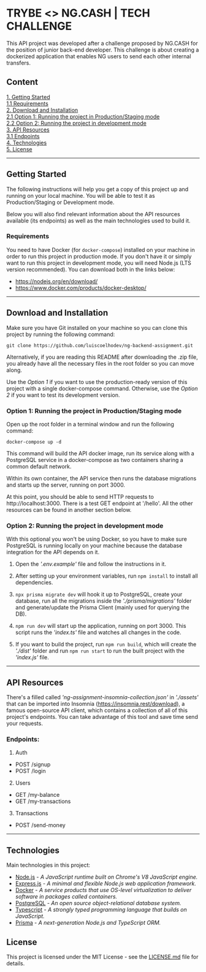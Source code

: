 # TRYBE <> NG.CASH | TECH CHALLENGE

This API project was developed after a challenge proposed by NG.CASH for the position of junior back-end developer. This challenge is about creating a dockerized application that enables NG users to send each other internal transfers.

## Content
[1. Getting Started](#getting-started)  
    [1.1 Requirements](#requirements)   
[2. Download and Installation](#download-and-installation)   
    [2.1 Option 1: Running the project in Production/Staging mode](#option-1-running-the-project-in-productionstaging-mode)    
    [2.2 Option 2: Running the project in development mode](#option-2-running-the-project-in-development-mode)   
[3. API Resources](#api-resources)   
    [3.1 Endpoints](#endpoints)   
[4. Technologies](#technologies)   
[5. License](#license)   

---

## Getting Started

The following instructions will help you get a copy of this project up and running on your local machine. You will be able to test it as Production/Staging or Development mode.

Below you will also find relevant information about the API resources available (its endpoints) as well as the main technologies used to build it.

### Requirements

You need to have Docker (for ```docker-compose```) installed on your machine in order to run this project in production mode. If you don't have it or simply want to run this project in development mode, you will need Node.js (LTS version recommended). You can download both in the links below:

- https://nodejs.org/en/download/
- https://www.docker.com/products/docker-desktop/

---

## Download and Installation

Make sure you have Git installed on your machine so you can clone this project by running the following command:
```
git clone https://github.com/luiscoelhodev/ng-backend-assignment.git
```

Alternatively, if you are reading this README after downloading the .zip file, you already have all the necessary files in the root folder so you can move along.

Use the *Option 1* if you want to use the production-ready version of this project with a single docker-compose command. Otherwise, use the *Option 2* if you want to test its development version.  

### Option 1: Running the project in Production/Staging mode

Open up the root folder in a terminal window and run the following command:
```
docker-compose up -d
```
This command will build the API docker image, run its service along with a PostgreSQL service in a docker-compose as two containers sharing a common default network. 

Within its own container, the API service then runs the database migrations and starts up the server, running on port 3000. 

At this point, you should be able to send HTTP requests to http://localhost:3000. There is a test GET endpoint at '/hello'. All the other resources can be found in another section below.

### Option 2: Running the project in development mode

With this optional you won't be using Docker, so you have to make sure PostgreSQL is running locally on your machine because the database integration for the API depends on it.

1. Open the *'.env.example'* file and follow the instructions in it.

2. After setting up your environment variables, run ``` npm install ``` to install all dependencies.

3. ```npx prisma migrate dev``` will hook it up to PostgreSQL, create your database, run all the migrations inside the *'./prisma/migrations'* folder and generate/update the Prisma Client (mainly used for querying the DB).

4. ```npm run dev``` will start up the application, running on port 3000. This script runs the *'index.ts'* file and watches all changes in the code.

5. If you want to build the project, run ```npm run build```, which will create the *'./dist'* folder and run ```npm run start``` to run the built project with the *'index.js'* file.
---

## API Resources  
There's a filled called *'ng-assignment-insomnia-collection.json'* in *'./assets'* that can be imported into Insomnia (https://insomnia.rest/download), a famous open-source API client, which contains a collection of all of this project's endpoints. You can take advantage of this tool and save time send your requests.  
### Endpoints:

1. Auth
- POST /signup
- POST /login

2. Users
- GET /my-balance
- GET /my-transactions

3. Transactions
- POST /send-money
---
## Technologies  
Main technologies in this project:
- [Node.js](https://nodejs.org/en/) - *A JavaScript runtime built on Chrome's V8 JavaScript engine.*
- [Express.js](https://expressjs.com/) - *A minimal and flexible Node.js web application framework.*
- [Docker](https://www.docker.com/) - *A service products that use OS-level virtualization to deliver software in packages called containers.*
- [PostgreSQL](https://www.postgresql.org/) - *An open source object-relational database system.*
- [Typescript](https://www.typescriptlang.org/) - *A strongly typed programming language that builds on JavaScript.*
- [Prisma](https://www.prisma.io/) - *A next-generation Node.js and TypeScript ORM.*

## License
This project is licensed under the MIT License - see the [LICENSE.md](LICENSE) file for details.
